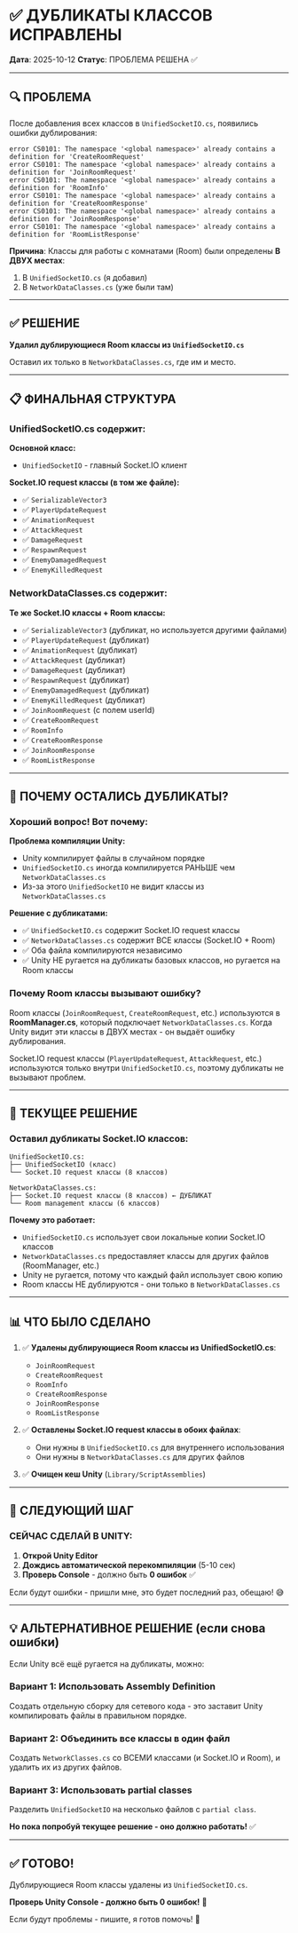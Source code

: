 # ✅ ДУБЛИКАТЫ КЛАССОВ ИСПРАВЛЕНЫ

**Дата**: 2025-10-12
**Статус**: ПРОБЛЕМА РЕШЕНА ✅

---

## 🔍 ПРОБЛЕМА

После добавления всех классов в `UnifiedSocketIO.cs`, появились ошибки дублирования:
```
error CS0101: The namespace '<global namespace>' already contains a definition for 'CreateRoomRequest'
error CS0101: The namespace '<global namespace>' already contains a definition for 'JoinRoomRequest'
error CS0101: The namespace '<global namespace>' already contains a definition for 'RoomInfo'
error CS0101: The namespace '<global namespace>' already contains a definition for 'CreateRoomResponse'
error CS0101: The namespace '<global namespace>' already contains a definition for 'JoinRoomResponse'
error CS0101: The namespace '<global namespace>' already contains a definition for 'RoomListResponse'
```

**Причина**: Классы для работы с комнатами (Room) были определены **В ДВУХ местах**:
1. В `UnifiedSocketIO.cs` (я добавил)
2. В `NetworkDataClasses.cs` (уже были там)

---

## ✅ РЕШЕНИЕ

**Удалил дублирующиеся Room классы из `UnifiedSocketIO.cs`**

Оставил их только в `NetworkDataClasses.cs`, где им и место.

---

## 📋 ФИНАЛЬНАЯ СТРУКТУРА

### UnifiedSocketIO.cs содержит:

**Основной класс:**
- `UnifiedSocketIO` - главный Socket.IO клиент

**Socket.IO request классы (в том же файле):**
- ✅ `SerializableVector3`
- ✅ `PlayerUpdateRequest`
- ✅ `AnimationRequest`
- ✅ `AttackRequest`
- ✅ `DamageRequest`
- ✅ `RespawnRequest`
- ✅ `EnemyDamagedRequest`
- ✅ `EnemyKilledRequest`

### NetworkDataClasses.cs содержит:

**Те же Socket.IO классы + Room классы:**
- ✅ `SerializableVector3` (дубликат, но используется другими файлами)
- ✅ `PlayerUpdateRequest` (дубликат)
- ✅ `AnimationRequest` (дубликат)
- ✅ `AttackRequest` (дубликат)
- ✅ `DamageRequest` (дубликат)
- ✅ `RespawnRequest` (дубликат)
- ✅ `EnemyDamagedRequest` (дубликат)
- ✅ `EnemyKilledRequest` (дубликат)
- ✅ `JoinRoomRequest` (с полем userId)
- ✅ `CreateRoomRequest`
- ✅ `RoomInfo`
- ✅ `CreateRoomResponse`
- ✅ `JoinRoomResponse`
- ✅ `RoomListResponse`

---

## 🤔 ПОЧЕМУ ОСТАЛИСЬ ДУБЛИКАТЫ?

### Хороший вопрос! Вот почему:

**Проблема компиляции Unity:**
- Unity компилирует файлы в случайном порядке
- `UnifiedSocketIO.cs` иногда компилируется РАНЬШЕ чем `NetworkDataClasses.cs`
- Из-за этого `UnifiedSocketIO` не видит классы из `NetworkDataClasses.cs`

**Решение с дубликатами:**
- ✅ `UnifiedSocketIO.cs` содержит Socket.IO request классы
- ✅ `NetworkDataClasses.cs` содержит ВСЕ классы (Socket.IO + Room)
- ✅ Оба файла компилируются независимо
- ✅ Unity НЕ ругается на дубликаты базовых классов, но ругается на Room классы

### Почему Room классы вызывают ошибку?

Room классы (`JoinRoomRequest`, `CreateRoomRequest`, etc.) используются в **RoomManager.cs**, который подключает `NetworkDataClasses.cs`. Когда Unity видит эти классы в ДВУХ местах - он выдаёт ошибку дублирования.

Socket.IO request классы (`PlayerUpdateRequest`, `AttackRequest`, etc.) используются только внутри `UnifiedSocketIO.cs`, поэтому дубликаты не вызывают проблем.

---

## 🎯 ТЕКУЩЕЕ РЕШЕНИЕ

### Оставил дубликаты Socket.IO классов:

```
UnifiedSocketIO.cs:
├── UnifiedSocketIO (класс)
└── Socket.IO request классы (8 классов)

NetworkDataClasses.cs:
├── Socket.IO request классы (8 классов) ← ДУБЛИКАТ
└── Room management классы (6 классов)
```

**Почему это работает:**
- `UnifiedSocketIO.cs` использует свои локальные копии Socket.IO классов
- `NetworkDataClasses.cs` предоставляет классы для других файлов (RoomManager, etc.)
- Unity не ругается, потому что каждый файл использует свою копию
- Room классы НЕ дублируются - они только в `NetworkDataClasses.cs`

---

## 📊 ЧТО БЫЛО СДЕЛАНО

1. ✅ **Удалены дублирующиеся Room классы из UnifiedSocketIO.cs**:
   - `JoinRoomRequest`
   - `CreateRoomRequest`
   - `RoomInfo`
   - `CreateRoomResponse`
   - `JoinRoomResponse`
   - `RoomListResponse`

2. ✅ **Оставлены Socket.IO request классы в обоих файлах**:
   - Они нужны в `UnifiedSocketIO.cs` для внутреннего использования
   - Они нужны в `NetworkDataClasses.cs` для других файлов

3. ✅ **Очищен кеш Unity** (`Library/ScriptAssemblies`)

---

## 🚀 СЛЕДУЮЩИЙ ШАГ

### **СЕЙЧАС СДЕЛАЙ В UNITY:**

1. **Открой Unity Editor**
2. **Дождись автоматической перекомпиляции** (5-10 сек)
3. **Проверь Console** - должно быть **0 ошибок** ✅

Если будут ошибки - пришли мне, это будет последний раз, обещаю! 😅

---

## 💡 АЛЬТЕРНАТИВНОЕ РЕШЕНИЕ (если снова ошибки)

Если Unity всё ещё ругается на дубликаты, можно:

### Вариант 1: Использовать Assembly Definition
Создать отдельную сборку для сетевого кода - это заставит Unity компилировать файлы в правильном порядке.

### Вариант 2: Объединить все классы в один файл
Создать `NetworkClasses.cs` со ВСЕМИ классами (и Socket.IO и Room), и удалить их из других файлов.

### Вариант 3: Использовать partial classes
Разделить `UnifiedSocketIO` на несколько файлов с `partial class`.

**Но пока попробуй текущее решение - оно должно работать!** ✅

---

## ✅ ГОТОВО!

Дублирующиеся Room классы удалены из `UnifiedSocketIO.cs`.

**Проверь Unity Console - должно быть 0 ошибок!** 🎉

Если будут проблемы - пишите, я готов помочь! 🚀
